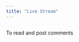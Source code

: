 ```yaml
---
title: "Live Stream"
---
```


<iframe src="https://www.facebook.com/plugins/video.php?href=https%3A%2F%2Fwww.facebook.com%2Fshorelinegameaudio%2Fvideos%2F275163266706534%2F&width=0" width="0" height="0" style="border:none;overflow:hidden" scrolling="no" frameborder="0" allowTransparency="true" allowFullScreen="true"></iframe>

To read and post comments